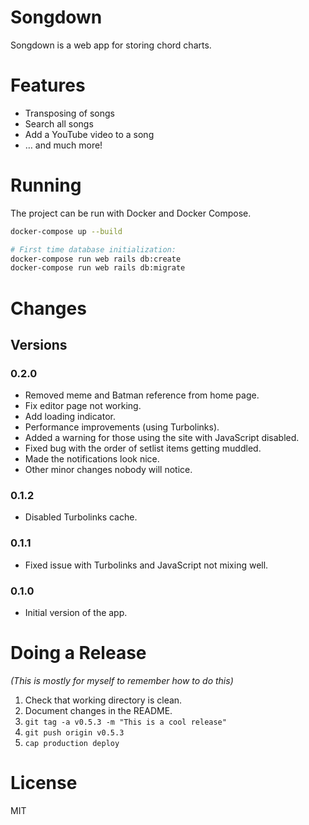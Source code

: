 # Songdown

Songdown is a web app for storing chord charts.

# Features

  - Transposing of songs
  - Search all songs
  - Add a YouTube video to a song
  - … and much more!

# Running

The project can be run with Docker and Docker Compose.

```bash
docker-compose up --build

# First time database initialization:
docker-compose run web rails db:create
docker-compose run web rails db:migrate
```

# Changes

## Versions

### 0.2.0

- Removed meme and Batman reference from home page.
- Fix editor page not working.
- Add loading indicator.
- Performance improvements (using Turbolinks).
- Added a warning for those using the site with JavaScript disabled.
- Fixed bug with the order of setlist items getting muddled.
- Made the notifications look nice.
- Other minor changes nobody will notice.

### 0.1.2

- Disabled Turbolinks cache.

### 0.1.1

- Fixed issue with Turbolinks and JavaScript not mixing well.

### 0.1.0

- Initial version of the app.

# Doing a Release

*(This is mostly for myself to remember how to do this)*

1. Check that working directory is clean.
2. Document changes in the README.
3. `git tag -a v0.5.3 -m "This is a cool release"`
4. `git push origin v0.5.3`
5. `cap production deploy`

# License

MIT

